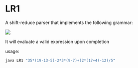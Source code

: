 # LR1
A shift-reduce parser that implements the following grammar:

![](https://i.imgur.com/DJ1ONMv.png)

It will evaluate a valid expression upon completion

usage: 
```bash
java LR1 "35*(19-13-5)-2*3*(9-7)+(2*(17+4)-12)/5"
```
